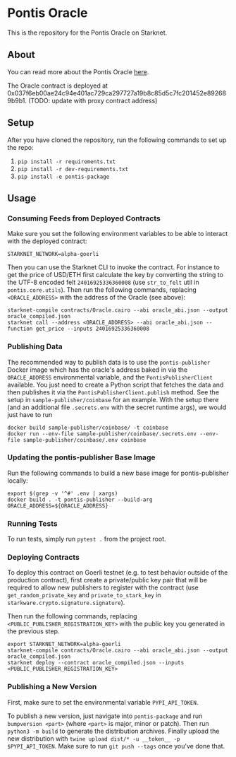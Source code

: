 # Pontis Oracle

This is the repository for the Pontis Oracle on Starknet.

## About

You can read more about the Pontis Oracle [here](https://www.notion.so/Pontis-f5103d8ecc9d49a6844323819570c1b6).

The Oracle contract is deployed at 0x037f6eb00ae24c94e401ac729ca297727a19b8c85d5c7fc201452e892689b9b1.
(TODO: update with proxy contract address)

## Setup

After you have cloned the repository, run the following commands to set up the repo:
1. `pip install -r requirements.txt`
2. `pip install -r dev-requirements.txt`
3. `pip install -e pontis-package`

## Usage

### Consuming Feeds from Deployed Contracts

Make sure you set the following environment variables to be able to interact with the deployed contract:
```
STARKNET_NETWORK=alpha-goerli
```

Then you can use the Starknet CLI to invoke the contract. For instance to get the price of USD/ETH first calculate the key by converting the string to the UTF-8 encoded felt `24016925336360008` (use `str_to_felt` util in `pontis.core.utils`). Then run the following commands, replacing `<ORACLE_ADDRESS>` with the address of the Oracle (see above):
```
starknet-compile contracts/Oracle.cairo --abi oracle_abi.json --output oracle_compiled.json
starknet call --address <ORACLE_ADDRESS> --abi oracle_abi.json --function get_price --inputs 24016925336360008
```

### Publishing Data

The recommended way to publish data is to use the `pontis-publisher` Docker image which has the oracle's address baked in via the `ORACLE_ADDRESS` environmental variable, and the `PontisPublisherClient` available. You just need to create a Python script that fetches the data and then publishes it via the `PontisPublisherClient.publish` method. See the setup in `sample-publisher/coinbase` for an example. With the setup there (and an additional file `.secrets.env` with the secret runtime args), we would just have to run

```
docker build sample-publisher/coinbase/ -t coinbase
docker run --env-file sample-publisher/coinbase/.secrets.env --env-file sample-publisher/coinbase/.env coinbase
```

### Updating the pontis-publisher Base Image

Run the following commands to build a new base image for pontis-publisher locally:
```
export $(grep -v '^#' .env | xargs)
docker build . -t pontis-publisher --build-arg ORACLE_ADDRESS=${ORACLE_ADDRESS}
```

### Running Tests

To run tests, simply run `pytest .` from the project root.

### Deploying Contracts

To deploy this contract on Goerli testnet (e.g. to test behavior outside of the production contract), first create a private/public key pair that will be required to allow new publishers to register with the contract (use `get_random_private_key` and `private_to_stark_key` in `starkware.crypto.signature.signature`).

Then run the following commands, replacing `<PUBLIC_PUBLISHER_REGISTRATION_KEY>` with the public key you generated in the previous step.

```
export STARKNET_NETWORK=alpha-goerli
starknet-compile contracts/Oracle.cairo --abi oracle_abi.json --output oracle_compiled.json
starknet deploy --contract oracle_compiled.json --inputs <PUBLIC_PUBLISHER_REGISTRATION_KEY>
```

### Publishing a New Version

First, make sure to set the environmental variable `PYPI_API_TOKEN`.

To publish a new version, just navigate into `pontis-package` and run `bumpversion <part>` (where `<part>` is major, minor or patch). Then run `python3 -m build` to generate the distribution archives. Finally upload the new distribution with `twine upload dist/* -u __token__ -p $PYPI_API_TOKEN`. Make sure to run `git push --tags` once you've done that.
